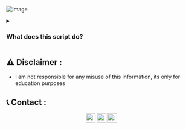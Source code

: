 ![image](https://user-images.githubusercontent.com/75253629/198406644-f75ec147-0e46-4326-a999-06a052f0721e.png)

<details>
 <summary><strong><h3>What does this script do?</h3></strong></summary>
 
- Associate ".ransom" extension with default text editor (Recommended: replace with new extension).
- Create Local Administrator Silent User (Recommended: Change username & password).
- Create Firewall Rule & Allow Remote Desktop.
- Clear Windows Event Logs.
- Clear Windows Shadow Copies.
- Disable Windows Offline Safe Boot.
- Disable Windows Defender Real-Time Protection.
- Disable Windows Defender Watchdog Proccess.
- Disable Windows Defender ExploitGuard MDM policy.
- Uninstall Windows Defender / Features.

#### Kill & Remove any of the following Endpoints:
- Avast Premium Security
- Avast Free Antivirus
- Avast Endpoint Protection
- AVG Antivirus Free
- BitDefender Antivirus Plus
- BitDefender Total Security
- ESET File Security
- ESET Endpoint Antivirus
- McAfee VirusScan Enterprise
- McAfee Agent
- McAfee DLP Endpoint
- McAfee SiteAdvisor Enterprise
- McAfee Endpoint Security Platform
- McAfee Endpoint Security Threat Prevention
- Microsoft Security Client
- Malwarebytes' Managed Client
- Sophos System Protection
- Sophos Remote Management System
- Symantec Endpoint Protection
- Symantec Backup Exec Remote Agent for Windows
- Panda WatchGuard Endpoint Security
- Webroot SecureAnywhere

#### Kill any of the following running processes:
- Zoolz 2 Service
- Veeam Backup Catalog Data Service
- Symantec System Recovery
- SQLsafe Filter Service
- SQLsafe Backup Service
- SQL Backups
- Acronis VSS Provider
- VeeamDeploySvc
- BackupExecVSSProvider
- ackupExecRPCService
- BackupExecManagementService
- BackupExecJobEngine
- BackupExecDeviceMediaService
</details>

## ⚠️ Disclaimer :
- I am not responsible for any misuse of this information, its only for education purposes 

## 📞 Contact :
<p align="center">
<a href="https://instagram.com/smadi0x01" target="blank"><img align="center" src="https://cdn.jsdelivr.net/npm/simple-icons@3.0.1/icons/instagram.svg" alt="smadi" height="25" width="25" /></a>
<a href="https://linkedin.com/in/saud-smadi" target="blank"><img align="center" src="https://cdn.jsdelivr.net/npm/simple-icons@3.0.1/icons/linkedin.svg" alt="smadi" height="25" width="25" /></a>
<a href="https://t.me/rootsmadi" target="blank"><img align="center" src="https://cdn.jsdelivr.net/npm/simple-icons@3.0.1/icons/telegram.svg" alt="smadi" height="25" width="25" /></a>
</p>
